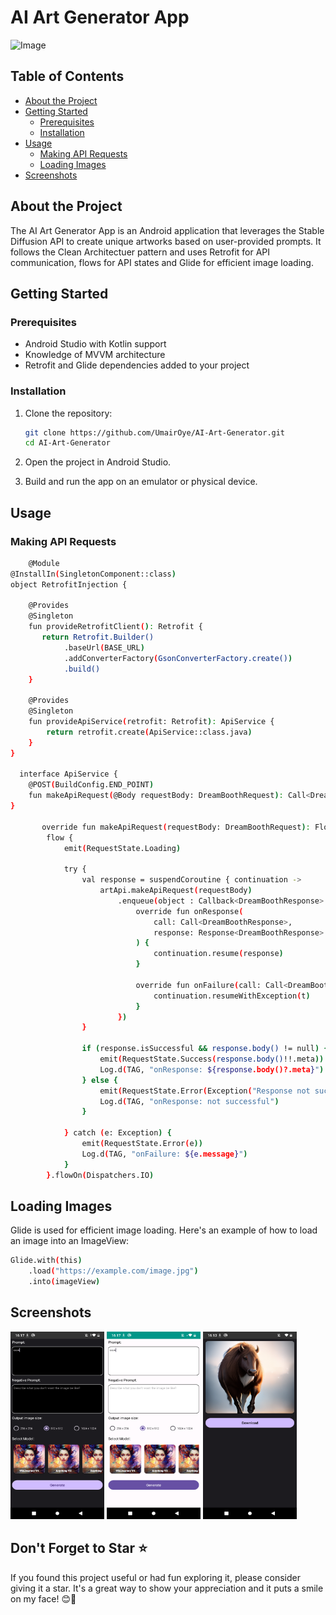 # AI Art Generator App

<img width="100" height="100" src="https://cdn.stablediffusionapi.com/generations/c9fc3626-12b8-4761-a271-1954d444c849-0.png" alt="Image" >

## Table of Contents

- [About the Project](#about-the-project)
- [Getting Started](#getting-started)
  - [Prerequisites](#prerequisites)
  - [Installation](#installation)
- [Usage](#usage)
  - [Making API Requests](#making-api-requests)
  - [Loading Images](#loading-images)
- [Screenshots](#screenshots)

## About the Project

The AI Art Generator App is an Android application that leverages the Stable Diffusion API to create unique artworks based on user-provided prompts. It follows the Clean Architectuer pattern and uses Retrofit for API communication, flows for API states and Glide for efficient image loading.

## Getting Started

### Prerequisites

- Android Studio with Kotlin support
- Knowledge of MVVM architecture
- Retrofit and Glide dependencies added to your project

### Installation

1. Clone the repository:

   ```bash
   git clone https://github.com/UmairOye/AI-Art-Generator.git
   cd AI-Art-Generator
2. Open the project in Android Studio.
3. Build and run the app on an emulator or physical device.

## Usage
### Making API Requests

```bash
    @Module
@InstallIn(SingletonComponent::class)
object RetrofitInjection {

    @Provides
    @Singleton
    fun provideRetrofitClient(): Retrofit {
       return Retrofit.Builder()
            .baseUrl(BASE_URL)
            .addConverterFactory(GsonConverterFactory.create())
            .build()
    }

    @Provides
    @Singleton
    fun provideApiService(retrofit: Retrofit): ApiService {
        return retrofit.create(ApiService::class.java)
    }
}
  
  interface ApiService {
    @POST(BuildConfig.END_POINT)
    fun makeApiRequest(@Body requestBody: DreamBoothRequest): Call<DreamBoothResponse>
}
  
       override fun makeApiRequest(requestBody: DreamBoothRequest): Flow<RequestState<MetaData?>> =
        flow {
            emit(RequestState.Loading)

            try {
                val response = suspendCoroutine { continuation ->
                    artApi.makeApiRequest(requestBody)
                        .enqueue(object : Callback<DreamBoothResponse> {
                            override fun onResponse(
                                call: Call<DreamBoothResponse>,
                                response: Response<DreamBoothResponse>
                            ) {
                                continuation.resume(response)
                            }

                            override fun onFailure(call: Call<DreamBoothResponse>, t: Throwable) {
                                continuation.resumeWithException(t)
                            }
                        })
                }

                if (response.isSuccessful && response.body() != null) {
                    emit(RequestState.Success(response.body()!!.meta))
                    Log.d(TAG, "onResponse: ${response.body()?.meta}")
                } else {
                    emit(RequestState.Error(Exception("Response not successful")))
                    Log.d(TAG, "onResponse: not successful")
                }

            } catch (e: Exception) {
                emit(RequestState.Error(e))
                Log.d(TAG, "onFailure: ${e.message}")
            }
        }.flowOn(Dispatchers.IO)


```
## Loading Images
Glide is used for efficient image loading. Here's an example of how to load an image into an ImageView:
```bash
Glide.with(this)
    .load("https://example.com/image.jpg")
    .into(imageView)
```
## Screenshots
<img width="150" height="300" src="https://github.com/UmairOye/AI-Art-Generator/blob/main/screenshots/Screenshot_20231016-161700.png" alt="Image" >   <img width="150" height="300" src="https://github.com/UmairOye/AI-Art-Generator/blob/main/screenshots/Screenshot_20231016-161715.png" alt="Image" >   <img width="150" height="300" src="https://github.com/UmairOye/AI-Art-Generator/blob/main/screenshots/Screenshot_20231016-161346.png" alt="Image" >


## Don't Forget to Star ⭐

If you found this project useful or had fun exploring it, please consider giving it a star. It's a great way to show your appreciation and it puts a smile on my face! 😊🌟


